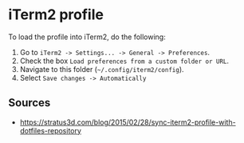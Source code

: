 # iTerm2 profile

To load the profile into iTerm2, do the following:
1. Go to `iTerm2 -> Settings... -> General -> Preferences`.
2. Check the box `Load preferences from a custom folder or URL`.
3. Navigate to this folder (`~/.config/iterm2/config`).
4. Select `Save changes -> Automatically`

## Sources
- https://stratus3d.com/blog/2015/02/28/sync-iterm2-profile-with-dotfiles-repository
